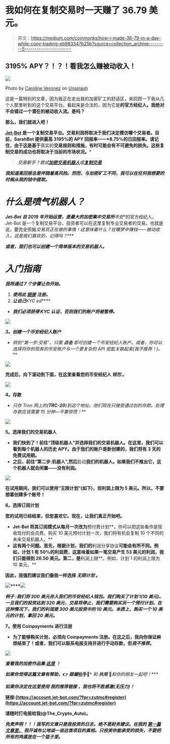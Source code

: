 # 我如何在复制交易时一天赚了 36.79 美元。

> 原文：<https://medium.com/coinmonks/how-i-made-36-79-in-a-day-while-copy-trading-eb983347b25b?source=collection_archive---------5----------------------->

## 3195% APY？！？！看我怎么赚被动收入！

![](img/41d69368c07e1ef31a605ccb089959c8.png)

Photo by [Caroline Veronez](https://unsplash.com/@carolineveronez?utm_source=medium&utm_medium=referral) on [Unsplash](https://unsplash.com?utm_source=medium&utm_medium=referral)

这是一篇特别的文章，因为我正在走出我的加密矿工的舒适区，来回顾一下我从几个人那里听到的这个交易平台。看起来是合法的，因为它是**的官方经纪人。我绝对不会错过一个潜在的被动收入流。是吗？**

****那么，我们就进入吧！****

**[**Jet-Bot**](https://account.jet-bot.com/?fpr=zutmc#register) 是一个复制交易平台。交易利润将取决于我们决定模仿哪个交易者。目前，SarahBot 提供最高 3195%的 APY 回报率——*8.75%的日回报率。请记住，由于这是基于**真实的**交易规则和措施，有时可能会有不可避免的损失。这些复制交易的成功也将取决于当前的市场状况。***

> ***交易新手？尝试[加密交易机器人](/coinmonks/crypto-trading-bot-c2ffce8acb2a)或[复制交易](/coinmonks/top-10-crypto-copy-trading-platforms-for-beginners-d0c37c7d698c)***

***我知道高回报总是伴随着高风险。然而，与加密矿工不同，我可以在任何我想要的时候从我的钱中提取。***

# ***什么是喷气机器人？***

*****Jet-Bot** 自 2019 年开始运营，是最大的加密集中交易所**币安**的官方经纪人。Jet-Bot 是一个复制交易平台，投资者可以在这里复制专业交易者的交易。也就是说，要完全照搬*交易员正在做的事情！这意味着什么？在睡梦中赚钱——被动收入，这是我们喜欢的，记得吗？****

***或者，我们也可以创建一个简单版本的交易机器人。***

# ***入门指南***

***我将通过 7 个步骤让你开始。***

1.  *****使用此 [**链接**](https://account.jet-bot.com/?fpr=zutmc#register) 注册**。***
2.  ***让自己**KYC ed*****

*   ***我们必须获得 KYC 认证，否则我们的账户将被暂停。***

***![](img/be38ffb194f32d5af1cbf9367f6cee3c.png)***

*****3。创建**一个币安经纪人账户***

*   ***转到“第一步:交易”，只需 ***点击*** 即可创建一个币安经纪人账户。或者，你可以选择将你的*现有的*币安账户与一个更复杂的 API 密匙关联起来(*我不推荐！*)。***

**![](img/a4b3732d59364c934388b1bbfe020ad8.png)**

**完成后，向下滚动到下面，在这里查看您的币安经纪人 ***钱包*** 。**

**![](img/98e17500a44eb6602647de6ed3aa16f8.png)**

****4。存款****

*   **只存 Tron 网上的*(***TRC-20***)到这个地址。他们现在只接受通过创的存款。处理存款应该需要 15 分钟—不要惊慌！***

**![](img/82a04d7350559895eb627a60c4ea25e2.png)**

****5。选择我们的交易机器人****

*   **我们快到了！前往“顶级机器人”并选择我们的交易机器人。在这里，我们可以看到每个机器人的历史 APY。由于我们的账户是新创建的，我们将有 3 天的免费试用期。**
*   **之后，前往“第二步:机器人”,然后**启动**我们的机器人。如果我们不推出它，这个机器人就会闲置——没有利润。**

**![](img/58ecad3aaa68223012929127d84c2e24.png)**

**在试用期间，我们可以使用“无限计划”(如下)，但利润上限为 5 美元。所以，不要想着创建多个账号！**

****6。选择订阅计划****

**您的试用已经结束，但您喜欢它。现在，让我们真正开始吧。**

*   **Jet-Bot 将其订阅模式从每月一次改为**预付费计划**。你可以把这些看作是现收现付的会员费。购买 10 美元预付计划一次，我们将有机会复制 10 个不同的未来交易机器人。**
*   **这有两个问题。首先，根据计划，我们的**利润分享协议**可能会有所不同。例如，计划 1 有 50%的利润费，这意味着如果一笔交易产生 53 美元的利润，我们只能得到 26.50 美元。第二，是**利润上限**。例如，计划 1 的利润上限为 10 美元。**

**因此，我强烈建议我们像我一样选择 ***无限计划*** 。**

**![](img/53f7d693c8692d38fd9ed79dc11650f8.png)****![](img/84e75b5a4b717ff2e8f5b2653ea2536c.png)**

*****例子*** *:我们将 300 美元存入我们的币安经纪人钱包。我们购买了计划 1(10 美元)。一旦我们的投资达到 320 美元，交易将停止，我们需要购买另一个预付计划。在这种情况下，我们的利润是 300 美元投资中的 10 美元。本质上，购买一个 10 美元的计划，拿回 20 美元。***

****7。使用 Coinpayments 进行注册****

*   **为了能够购买计划，**必须**向 Coinpayments 注册。在这之后，我向你保证麻烦结束了！或者，我们可以联系电报支持并进行手动存款，但*我不推荐*。**

**![](img/e048676b0a0753e8a147274f717e98d8.png)**

*****查看我的加密作品集*** [***这里***](/@Crypto_Auto/read-my-crypto-mining-portfolio-for-free-ef6b3d31ac5c) ***！*****

***如果你觉得这篇文章有帮助，*👉 ***跟着*******拍手👏*** *和* ***共用*** 👐*和你的朋友一起吧！****

***如果你决定在这里使用* ***我的推荐链接*** *，我也将不胜感激(无压力)！***

****链接**:[https://account.jet-bot.com/?fpr=zutmc#register](https://account.jet-bot.com/?fpr=zutmc#register)**

**请随时打电报给我(@The_Crypto_Auto)。**

*****免责声明！！！我写的文章只是我投资的日志，绝不是财务建议。在我的* [*第一篇文章里，*](/@Crypto_Auto/earn-30-day-1000-investment-the-truth-lets-go-a97ff2401510) *我开诚布公地谈一谈这类项目的真相。只投资你能承受的损失，不要把所有的鸡蛋放在一个篮子里。*****